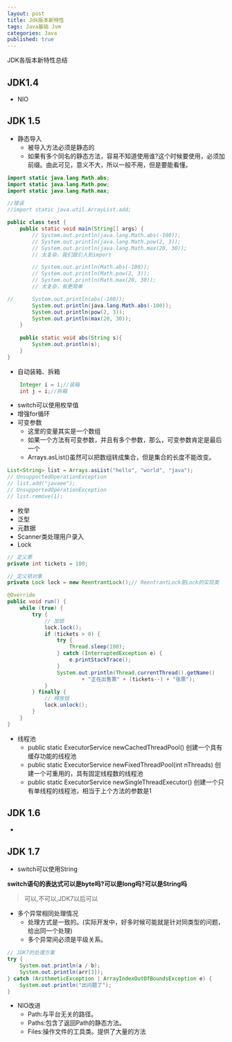 ```yaml
---
layout: post
title: Jdk版本新特性
tags: Java基础 Jvm
categories: Java
published: true
---
```


JDK各版本新特性总结

## JDK1.4

* NIO

## JDK 1.5

* 静态导入
 	- 被导入方法必须是静态的
 	- 如果有多个同名的静态方法，容易不知道使用谁?这个时候要使用，必须加前缀。由此可见，意义不大，所以一般不用，但是要能看懂。

```java
import static java.lang.Math.abs;
import static java.lang.Math.pow;
import static java.lang.Math.max;

//错误
//import static java.util.ArrayList.add;

public class test {
    public static void main(String[] args) {
        // System.out.println(java.lang.Math.abs(-100));
        // System.out.println(java.lang.Math.pow(2, 3));
        // System.out.println(java.lang.Math.max(20, 30));
        // 太复杂，我们就引入到import

        // System.out.println(Math.abs(-100));
        // System.out.println(Math.pow(2, 3));
        // System.out.println(Math.max(20, 30));
        // 太复杂，有更简单

//      System.out.println(abs(-100));
        System.out.println(java.lang.Math.abs(-100));
        System.out.println(pow(2, 3));
        System.out.println(max(20, 30));
    }
    
    public static void abs(String s){
        System.out.println(s);
    }
}
```

* 自动装箱、拆箱

```java
	Integer i = 1;//装箱
	int j = i;//拆箱
```

* switch可以使用枚举值
* 增强for循环
* 可变参数
    - 这里的变量其实是一个数组
    - 如果一个方法有可变参数，并且有多个参数，那么，可变参数肯定是最后一个
    - Arrays.asList()虽然可以把数组转成集合，但是集合的长度不能改变。

```java
List<String> list = Arrays.asList("hello", "world", "java");
// UnsupportedOperationException
// list.add("javaee");
// UnsupportedOperationException
// list.remove(1);
```

* 枚举
* 泛型
* 元数据
* Scanner类处理用户录入
* Lock

```java
// 定义票
private int tickets = 100;

// 定义锁对象
private Lock lock = new ReentrantLock();// ReentrantLock是Lock的实现类

@Override
public void run() {
    while (true) {
        try {
            // 加锁
            lock.lock();
            if (tickets > 0) {
                try {
                    Thread.sleep(100);
                } catch (InterruptedException e) {
                    e.printStackTrace();
                }
                System.out.println(Thread.currentThread().getName()
                        + "正在出售第" + (tickets--) + "张票");
            }
        } finally {
            // 释放锁
            lock.unlock();
        }
    }
}
```

* 线程池
    - public static ExecutorService newCachedThreadPool() 创建一个具有缓存功能的线程池
    - public static ExecutorService newFixedThreadPool(int nThreads) 创建一个可重用的，具有固定线程数的线程池
    - public static ExecutorService newSingleThreadExecutor() 创建一个只有单线程的线程池，相当于上个方法的参数是1

## JDK 1.6

*

## JDK 1.7

* switch可以使用String

**switch语句的表达式可以是byte吗?可以是long吗?可以是String吗**

> 可以,不可以,JDK7以后可以

* 多个异常相同处理情况
    - 处理方式是一致的。(实际开发中，好多时候可能就是针对同类型的问题，给出同一个处理)
    - 多个异常间必须是平级关系。
```java
// JDK7的处理方案
try {
    System.out.println(a / b);
    System.out.println(arr[3]);
} catch (ArithmeticException | ArrayIndexOutOfBoundsException e) {
    System.out.println("出问题了");
}
```

* NIO改进
    - Path:与平台无关的路径。
    - Paths:包含了返回Path的静态方法。
    - Files:操作文件的工具类。提供了大量的方法





